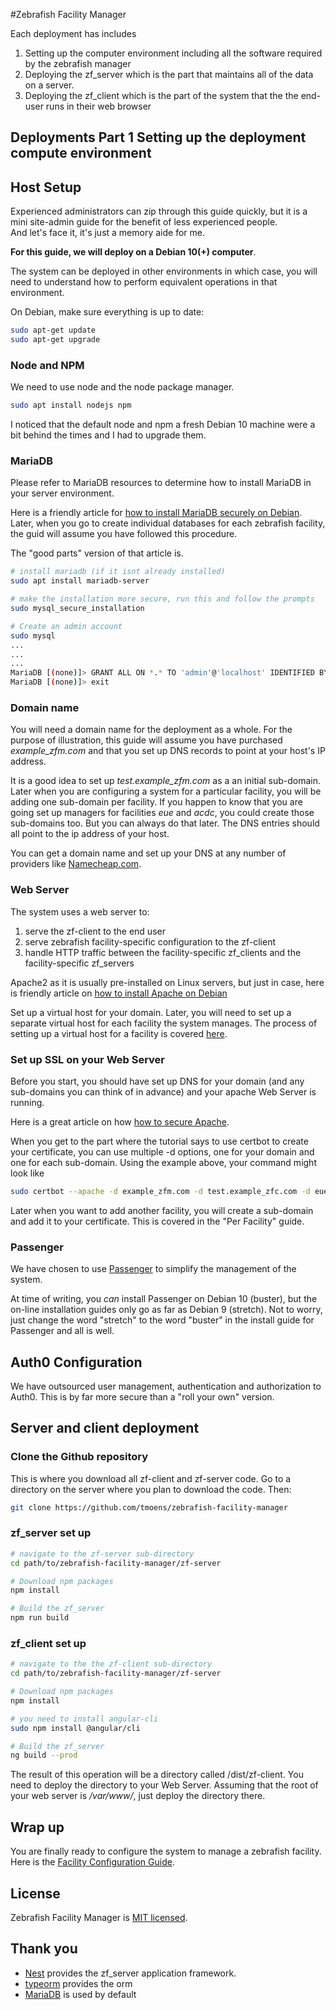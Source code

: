 #Zebrafish Facility Manager

Each deployment has includes 

1. Setting up the computer environment including all the software required
by the zebrafish manager
1. Deploying the zf_server which is the part that maintains all of the data on a server.
1. Deploying the zf_client which is the part of the system that the the end-user runs in
their web browser

## Deployments Part 1 Setting up the deployment compute environment

## Host Setup

Experienced administrators can zip through this guide quickly, but it is
a mini site-admin guide for the benefit of less experienced people.  
And let's face it, it's just a memory aide for me.

**For this guide, we will deploy on a Debian 10(+) computer**.

The system can be deployed in other environments in which case, you will need to
understand how to perform equivalent operations in that environment.

On Debian, make sure everything is up to date:
```bash
sudo apt-get update
sudo apt-get upgrade
```
### Node and NPM

We need to use node and the node package manager.
```bash
sudo apt install nodejs npm
```
I noticed that the default node and npm a fresh Debian 10 machine were a bit behind the times
and I had to upgrade them.

### MariaDB

Please refer to MariaDB resources to determine how to install MariaDB in your server
environment.

Here is a friendly article for [how to install MariaDB securely on 
Debian](https://www.digitalocean.com/community/tutorials/how-to-install-mariadb-on-debian-10).
Later, when you go to create individual databases for each zebrafish facility, the guid will assume
you have followed this procedure.

The "good parts" version of that article is.

```bash
# install mariadb (if it isnt already installed)
sudo apt install mariadb-server

# make the installation more secure, run this and follow the prompts
sudo mysql_secure_installation

# Create an admin account
sudo mysql
...
...
...
MariaDB [(none)]> GRANT ALL ON *.* TO 'admin'@'localhost' IDENTIFIED BY 'password' WITH GRANT OPTION;
MariaDB [(none)]> exit
```

### Domain name

You will need a domain name for the deployment as a whole. 
For the purpose of illustration, this guide will assume you have 
purchased _example_zfm.com_ and that you set up DNS records to point at your host's IP address.

It is a good idea to set up _test.example_zfm.com_ as a an initial sub-domain.
Later when you are configuring a system for a particular facility, you will be
adding one sub-domain per facility.  If you happen to know that you are going set up
managers for facilities _eue_ and _acdc_, you could create those sub-domains too.
But you can always do that later.
The DNS entries should all point to the ip address of your host.

You can get a domain name and set up your DNS at any number of providers like
[Namecheap.com](https://namecheap.com).


### Web Server

The system uses a web server to:
1. serve the zf-client to the end user
1. serve zebrafish facility-specific configuration to the zf-client
1. handle HTTP traffic between the facility-specific zf_clients and the facility-specific zf_servers

Apache2 as it is usually pre-installed on Linux servers, but just in case, here is friendly 
article on [how to install Apache on
Debian](https://www.digitalocean.com/community/tutorials/how-to-install-the-apache-web-server-on-debian-10)

Set up a virtual host for your domain.
Later, you will need to set up a separate virtual host for each facility the system manages.
The process of setting up a virtual host for a facility is covered [here](Apache.md).

### Set up SSL on your Web Server

Before you start, you should have set up DNS for your domain (and any sub-domains you can think of
in advance) and your apache Web Server is running.

Here is a great article on how [how to secure Apache](https://www.digitalocean.com/community/tutorials/how-to-secure-apache-with-let-s-encrypt-on-debian-10).

When you get to the part where the tutorial says to use certbot to create your certificate,
you can use multiple -d options, one for your domain and one for each sub-domain.  Using the example
above, your command might look like

```bash 
sudo certbot --apache -d example_zfm.com -d test.example_zfc.com -d eue.example_zfc.com -d acdc.example_zfc.com
```

Later when you want to add another facility, you will create a sub-domain and add
it to your certificate.
This is covered in the "Per Facility" guide.

### Passenger

We have chosen to use [Passenger](https://www.phusionpassenger.com/library/)
to simplify the management of the system.

At time of writing, you *can* install Passenger on Debian 10 (buster), but the on-line
installation guides only go as far as Debian 9 (stretch). Not to worry, just change
the word "stretch" to the word "buster" in the install guide for Passenger and all
is well.

## Auth0 Configuration

We have outsourced user management, authentication and authorization to Auth0.  This is by
far more secure than a "roll your own" version.

## Server and client deployment

### Clone the Github repository

This is where you download all zf-client and zf-server code.
Go to a directory on the server where you plan to download the code. Then:
```bash
git clone https://github.com/tmoens/zebrafish-facility-manager
```

### zf_server set up

```bash
# navigate to the zf-server sub-directory
cd path/to/zebrafish-facility-manager/zf-server

# Download npm packages
npm install

# Build the zf_server
npm run build
```

### zf_client set up

```bash 
# navigate to the the zf-client sub-directory
cd path/to/zebrafish-facility-manager/zf-server

# Download npm packages
npm install

# you need to install angular-cli
sudo npm install @angular/cli

# Build the zf_server
ng build --prod
```

The result of this operation will be a directory called /dist/zf-client.
You need to deploy the directory to your Web Server.  Assuming that the
root of your web server is _/var/www/_, just deploy the directory there.

## Wrap up

You are finally ready to configure the system to manage a zebrafish facility.
Here is the [Facility Configuration Guide](PerFacility.md). 

## License

  Zebrafish Facility Manager is [MIT licensed](LICENSE).
  
## Thank you

- [Nest](https://github.com/nestjs/nest) provides the zf_server application framework.
- [typeorm](https://typeorm.delightful.studio/) provides the orm
- [MariaDB](https://mariadb.com/) is used by default
